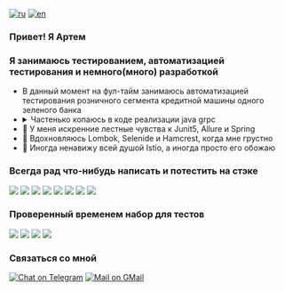 [![ru](https://img.shields.io/badge/lang-ru-blue.svg)](https://github.com/a-simeshin/a-simeshin/blob/main/README.ru.md)
[![en](https://img.shields.io/badge/lang-en-blue.svg)](https://github.com/a-simeshin/a-simeshin/blob/main/README.md)

### Привет! Я Артем

### Я занимаюсь тестированием, автоматизацией тестирования и немного(много) разработкой
- В данный момент на фул-тайм занимаюсь автоматизацией тестирования розничного сегмента кредитной машины одного зеленого банка
- <details><summary>Частенько копаюсь в коде реализации java grpc</summary><pre>Если ты тоже заинитересован\на в gRPC, обязательно посмотри репы вот тут https://github.com/yidongnan, автор просто боженька в gRPC</pre></details>
- 🖤 У меня искренние лестные чувства к  Junit5, Allure и Spring
- 🤍 Вдохновляюсь Lombok, Selenide и Hamcrest, когда мне грустно
- 🤪 Иногда ненавижу всей душой Istio, а иногда просто его обожаю

### Всегда рад что-нибудь написать и потестить на стэке
![](https://img.shields.io/badge/Git-F05032?style=for-the-badge&logo=git&logoColor=white)
![](https://img.shields.io/badge/apache_maven-C71A36?style=for-the-badge&logo=apachemaven&logoColor=white)
![](https://img.shields.io/badge/Java-ED8B00?style=for-the-badge&logo=java&logoColor=white)
![](https://img.shields.io/badge/Spring_Boot-F2F4F9?style=for-the-badge&logo=spring-boot)
![](https://img.shields.io/badge/PostgreSQL-316192?style=for-the-badge&logo=postgresql&logoColor=white)
![](https://img.shields.io/badge/Cassandra-1287B1?style=for-the-badge&logo=apache%20cassandra&logoColor=white)
![](https://img.shields.io/badge/Oracle-F80000?style=for-the-badge&logo=oracle&logoColor=black)
![](https://img.shields.io/badge/Apache_Kafka-231F20?style=for-the-badge&logo=apache-kafka&logoColor=white)


### Проверенный временем набор для тестов
![](https://img.shields.io/badge/Git-F05032?style=for-the-badge&logo=git&logoColor=white)
![](https://img.shields.io/badge/Jenkins-D24939?style=for-the-badge&logo=Jenkins&logoColor=white)
![](https://img.shields.io/badge/Java-ED8B00?style=for-the-badge&logo=java&logoColor=white)
![](https://img.shields.io/badge/Junit5-25A162?style=for-the-badge&logo=junit5&logoColor=white)

### Связаться со мной
[![Chat on Telegram](https://img.shields.io/badge/Telegram-2CA5E0?style=for-the-badge&logo=telegram&logoColor=white)](https://t.me/saddecember)
[![Mail on GMail](https://img.shields.io/badge/Gmail-D14836?style=for-the-badge&logo=gmail&logoColor=white)](mailto:sadnovember2@gmail.com)

